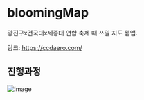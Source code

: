 # bloomingMap

광진구x건국대x세종대 연합 축제 때 쓰일 지도 웹앱.

링크: https://ccdaero.com/

## 진행과정

![image](https://github.com/B-SeungJin/bloomingMap/assets/96096917/bf024ab4-d217-475e-9f01-6c0779660fcf)


